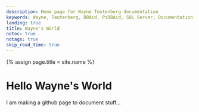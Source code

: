```yaml
---
description: Home page for Wayne Teutenberg documentation
keywords: Wayne, Teutenberg, DBAid, PsDBAid, SQL Server, Documentation
landing: true
title: Wayne's World
notoc: true
notags: true
skip_read_time: true
---
```


{% assign page.title = site.name %}

# Hello Wayne's World

I am making a github page to document stuff...
